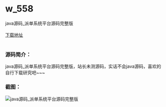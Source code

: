 # w_558
java源码_派单系统平台源码完整版
<br/></br>
[下载地址](https://www.uuid2.com/558.html "下载地址")
<br/></br>
<h3>源码简介：</h3>
<p>java源码_派单系统平台源码完整版，站长未测源码，实话不会java源码，喜欢的自行下载研究吧~~~<p>
<h3>截图：</h3>
<img src="https://www.uuid2.com/wp-content/uploads/img/202105/a99444f648.jpg" alt="java源码_派单系统平台源码完整版">
